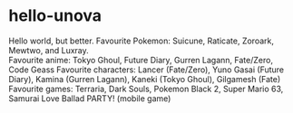 # hello-unova
Hello world, but better.
Favourite Pokemon: Suicune, Raticate, Zoroark, Mewtwo, and Luxray. <br>
Favourite anime: Tokyo Ghoul, Future Diary, Gurren Lagann, Fate/Zero, Code Geass
Favourite characters: Lancer (Fate/Zero), Yuno Gasai (Future Diary), Kamina (Gurren Lagann), Kaneki (Tokyo Ghoul), Gilgamesh (Fate) 
Favourite games: Terraria, Dark Souls, Pokemon Black 2, Super Mario 63, Samurai Love Ballad PARTY! (mobile game)

